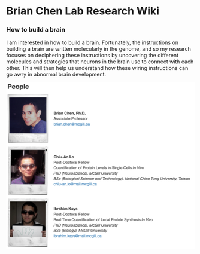 <!-- TITLE: Home -->
<!-- SUBTITLE: A quick summary of Home -->

# Brian Chen Lab Research Wiki
### How to build a brain

I am interested in how to build a brain. Fortunately, the instructions on building a brain are written molecularly in the genome, and so my research focuses on deciphering these instructions by uncovering the different molecules and strategies that neurons in the brain use to connect with each other. This will then help us understand how these wiring instructions can go awry in abnormal brain development.

![Bchenhome](/uploads/bchenhome.png "Bchenhome")
